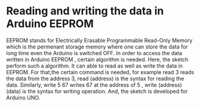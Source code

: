 # Reading and writing the data in Arduino EEPROM

EEPROM stands for Electrically Erasable Programmable Read-Only Memory which is the permenant storage memory where one can store the data for long time even the Arduino is switched OFF. In order to access the data written in Arduino EEPROM , certain algorithm is needed. Here, the sketch perform such a algorithm. It can able to read as well as write the data in EEPROM. For that,the certain command is needed, for example read 3 reads the data from the address 3, read (address) is the syntax for reading the data. Similarly, write 5 67 writes 67 at the address of 5 , write (address) (data) is the syntax for writing operation. And, the sketch is developed for Arduino UNO.
